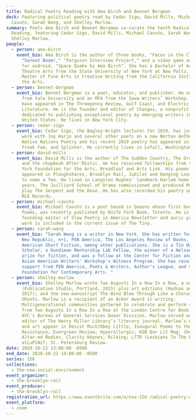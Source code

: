 ```yaml
---
title: Radical Poetry Reading with Ama Birch and Bennet Bergman
deck: Featuring political poetry read by Cedar Sigo, David Mills, Michael
  Cavuto, Sarah Wang, and Shelley Marlow.
summary: Poets Ama Birch and Bennet Bergman co-curate the tenth Radical Poetry
  Reading, featuring Cedar Sigo, David Mills, Michael Cavuto, Sarah Wang, and
  Shelley Marlow.
people:
  - person: ama-birch
    event_bio: Ama Birch is the author of three books, "Faces in the Clouds,"
      "Sonnet Boom!," "Ferguson Interview Project," and a video game available
      for android, "Space Quake by Ama Birch". She has a Bachelor of Arts in
      Theatre Arts from the State University of New York at New Paltz, and a
      Master of Fine Arts in Creative Writing from the California Institute of
      the Arts.
  - person: bennet-bergman
    event_bio: Bennet Bergman is a poet, educator, and publisher. He earned a BA
      from Yale University and an MFA from the Iowa Writers’ Workshop. His poems
      have appeared in The Threepenny Review, Gulf Coast, and Electric
      Literature. He is the founder and editor of Changes, a nonprofit press
      dedicated to publishing exceptional poetry by emerging writers in the
      United States. He lives in New York City.
  - person: cedar-sigo
    event_bio: Cedar Sigo, the Bagley-Wright lecturer for 2019, has just completed
      work with Joy Harjo and several other poets on a new Norton Anthology of
      Native Nations Poetry and his recent 2019 poetry has appeared in Harper’s,
      Freak Fam, and Splinter. He currently lives in Lofall, Washington.
  - person: david-mills
    event_bio: David Mills is the author of The Sudden Country, The Dream Detective
      and the chapbook After Mistic. He has received fellowships from the New
      York Foundation for the Arts, Breadloaf and Arts Link. His poems have
      appeared in Ploughshares, Brooklyn Rail, Jubilat and Hanging Loose Press
      to name a few. He lived in Langston Hughes’ landmark Harlem home for three
      years. The Juilliard School of Drama commissioned and produced Mr. Mills’
      play The Serpent and the Dove. He has also recorded his poetry on ESPN and
      RCA Records.
  - person: michael-cavuto
    event_bio: Michael Cavuto is a poet based in Queens whose first book, Country
      Poems, was recently published by Knife Fork Book, Toronto. He is a
      founding editor of Slow Poetry in America Newsletter and auric press. His
      work is included in the current issue of The Tiny.
  - person: sarah-wang
    event_bio: "Sarah Wang is a writer in New York. She has written for BOMB, The
      New Republic, n+1, PEN America, The Los Angeles Review of Books, and
      American Short Fiction, among other publications. She is a Tin House
      Scholar, a Kundiman Mentorship Lab Fellow, the winner of a Nelson Algren
      prize for fiction, and was a fellow at the Center for Fiction and the
      Asian American Writers' Workshop's Witness Program. She has received
      support from PEN America, Poets & Writers, Author's League, and the
      Foundation for Contemporary Arts. "
  - person: shelley-marlow
    event_bio: Shelley Marlow wrote Two Augusts In a Row In a Row, a novel
      (Publication Studio, Portland, 2015) plus art editions (Hudson and London,
      2017); and the new manuscript The Wind Blew Through Like a Chorus of
      Ghosts. Marlow is a recipient of an Acker Award in writing.
      Multigenerational communities gathered to celebrate and perform scenes
      from Two Augusts In a Row In a Row at the London Centre for Book Arts and
      NYC's Bureau of General Services Queer Division. Marlow served as prose
      editor of The Henry Miller Library’s literary journal. Marlow’s writing
      and art appear in Resist Much/Obey Little, Inaugural Poems to the
      Resistance; Evergreen Review; Hyperallergic; KGB Bar Lit Mag; the Rail;
      Altar-ed Bodies, Clarity Haynes; Rilking; LTTR (Lesbians To The Rescue);
      alLuPiNiT; St. Petersburg Review.
date: 2020-10-21 13:00:00 -0500
end_date: 2020-10-21 14:00:00 -0500
series: 156
collections:
  - the-new-social-environment
event_organizer:
  - the-brooklyn-rail
event_producer:
  - the-brooklyn-rail
registration_url: https://www.eventbrite.com/e/nse-156-radical-poetry-with-ama-birch-and-bennet-bergman-tickets-125620407019
event_platform:
  - zoom
---
```

